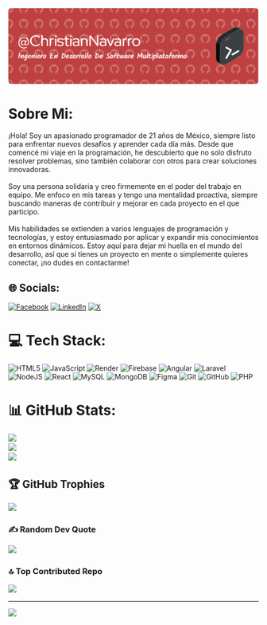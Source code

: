 <img src="github-header-image.png">

#  Sobre Mi:
¡Hola! Soy un apasionado programador de 21 años de México, siempre listo para enfrentar nuevos desafíos y aprender cada día más. Desde que comencé mi viaje en la programación, he descubierto que no solo disfruto resolver problemas, sino también colaborar con otros para crear soluciones innovadoras.<br><br>Soy una persona solidaria y creo firmemente en el poder del trabajo en equipo. Me enfoco en mis tareas y tengo una mentalidad proactiva, siempre buscando maneras de contribuir y mejorar en cada proyecto en el que participo.<br><br>Mis habilidades se extienden a varios lenguajes de programación y tecnologías, y estoy entusiasmado por aplicar y expandir mis conocimientos en entornos dinámicos. Estoy aquí para dejar mi huella en el mundo del desarrollo, así que si tienes un proyecto en mente o simplemente quieres conectar, ¡no dudes en contactarme!


## 🌐 Socials:
[![Facebook](https://img.shields.io/badge/Facebook-%231877F2.svg?logo=Facebook&logoColor=white)](https://facebook.com/Ejemplo) [![LinkedIn](https://img.shields.io/badge/LinkedIn-%230077B5.svg?logo=linkedin&logoColor=white)](https://linkedin.com/in/Ejemplo) [![X](https://img.shields.io/badge/X-black.svg?logo=X&logoColor=white)](https://x.com/Ejemplo) 

# 💻 Tech Stack:
![HTML5](https://img.shields.io/badge/html5-%23E34F26.svg?style=for-the-badge&logo=html5&logoColor=white) ![JavaScript](https://img.shields.io/badge/javascript-%23323330.svg?style=for-the-badge&logo=javascript&logoColor=%23F7DF1E) ![Render](https://img.shields.io/badge/Render-%46E3B7.svg?style=for-the-badge&logo=render&logoColor=white) ![Firebase](https://img.shields.io/badge/firebase-%23039BE5.svg?style=for-the-badge&logo=firebase) ![Angular](https://img.shields.io/badge/angular-%23DD0031.svg?style=for-the-badge&logo=angular&logoColor=white) ![Laravel](https://img.shields.io/badge/laravel-%23FF2D20.svg?style=for-the-badge&logo=laravel&logoColor=white) ![NodeJS](https://img.shields.io/badge/node.js-6DA55F?style=for-the-badge&logo=node.js&logoColor=white) ![React](https://img.shields.io/badge/react-%2320232a.svg?style=for-the-badge&logo=react&logoColor=%2361DAFB) ![MySQL](https://img.shields.io/badge/mysql-4479A1.svg?style=for-the-badge&logo=mysql&logoColor=white) ![MongoDB](https://img.shields.io/badge/MongoDB-%234ea94b.svg?style=for-the-badge&logo=mongodb&logoColor=white) ![Figma](https://img.shields.io/badge/figma-%23F24E1E.svg?style=for-the-badge&logo=figma&logoColor=white) ![Git](https://img.shields.io/badge/git-%23F05033.svg?style=for-the-badge&logo=git&logoColor=white) ![GitHub](https://img.shields.io/badge/github-%23121011.svg?style=for-the-badge&logo=github&logoColor=white) ![PHP](https://img.shields.io/badge/php-%23777BB4.svg?style=for-the-badge&logo=php&logoColor=white)
# 📊 GitHub Stats:
![](https://github-readme-stats.vercel.app/api?username=cristian-morris&theme=dark&hide_border=false&include_all_commits=false&count_private=false)<br/>
![](https://github-readme-streak-stats.herokuapp.com/?user=cristian-morris&theme=dark&hide_border=false)<br/>
![](https://github-readme-stats.vercel.app/api/top-langs/?username=cristian-morris&theme=dark&hide_border=false&include_all_commits=false&count_private=false&layout=compact)

## 🏆 GitHub Trophies
![](https://github-profile-trophy.vercel.app/?username=cristian-morris&theme=radical&no-frame=false&no-bg=true&margin-w=4)

### ✍️ Random Dev Quote
![](https://quotes-github-readme.vercel.app/api?type=horizontal&theme=radical)

### 🔝 Top Contributed Repo
![](https://github-contributor-stats.vercel.app/api?username=cristian-morris&limit=5&theme=dark&combine_all_yearly_contributions=true)

---
[![](https://visitcount.itsvg.in/api?id=cristian-morris&icon=0&color=0)](https://visitcount.itsvg.in)

<!-- Proudly created with GPRM ( https://gprm.itsvg.in ) -->
